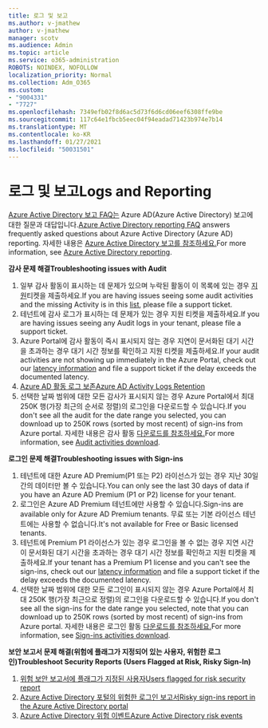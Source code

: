 ```yaml
---
title: 로그 및 보고
ms.author: v-jmathew
author: v-jmathew
manager: scotv
ms.audience: Admin
ms.topic: article
ms.service: o365-administration
ROBOTS: NOINDEX, NOFOLLOW
localization_priority: Normal
ms.collection: Adm_O365
ms.custom:
- "9004331"
- "7727"
ms.openlocfilehash: 7349efb02f8d6ac5d73f6d6cd06eef6308ffe9be
ms.sourcegitcommit: 117c64e1fbcb5eec04f94eadad71423b974e7b14
ms.translationtype: MT
ms.contentlocale: ko-KR
ms.lasthandoff: 01/27/2021
ms.locfileid: "50031501"
---
```

# <a name="logs-and-reporting"></a><span data-ttu-id="b6ef8-102">로그 및 보고</span><span class="sxs-lookup"><span data-stu-id="b6ef8-102">Logs and Reporting</span></span>

<span data-ttu-id="b6ef8-103">[Azure Active Directory 보고 FAQ는](https://docs.microsoft.com/azure/active-directory/active-directory-reporting-faq) Azure AD(Azure Active Directory) 보고에 대한 질문과 대답입니다.</span><span class="sxs-lookup"><span data-stu-id="b6ef8-103">[Azure Active Directory reporting FAQ](https://docs.microsoft.com/azure/active-directory/active-directory-reporting-faq) answers frequently asked questions about Azure Active Directory (Azure AD) reporting.</span></span> <span data-ttu-id="b6ef8-104">자세한 내용은 [Azure Active Directory 보고를 참조하세요.](https://docs.microsoft.com/azure/active-directory/reports-monitoring/overview-reports)</span><span class="sxs-lookup"><span data-stu-id="b6ef8-104">For more information, see [Azure Active Directory reporting](https://docs.microsoft.com/azure/active-directory/reports-monitoring/overview-reports).</span></span>

<span data-ttu-id="b6ef8-105">**감사 문제 해결**</span><span class="sxs-lookup"><span data-stu-id="b6ef8-105">**Troubleshooting issues with Audit**</span></span>

1. <span data-ttu-id="b6ef8-106">일부 감사 활동이 표시하는 데 문제가 있으며 누락된 활동이 이 목록에 있는 경우 [지원](https://docs.microsoft.com/azure/active-directory/reports-monitoring/reference-audit-activities)티켓을 제출하세요.</span><span class="sxs-lookup"><span data-stu-id="b6ef8-106">If you are having issues seeing some audit activities and the missing Activity is in this [list](https://docs.microsoft.com/azure/active-directory/reports-monitoring/reference-audit-activities), please file a support ticket.</span></span>
2. <span data-ttu-id="b6ef8-107">테넌트에 감사 로그가 표시하는 데 문제가 있는 경우 지원 티켓을 제출하세요.</span><span class="sxs-lookup"><span data-stu-id="b6ef8-107">If you are having issues seeing any Audit logs in your tenant, please file a support ticket.</span></span>
3. <span data-ttu-id="b6ef8-108">Azure Portal에 감사 활동이 즉시 표시되지 않는 [](https://docs.microsoft.com/azure/active-directory/reports-monitoring/reference-reports-latencies) 경우 지연이 문서화된 대기 시간을 초과하는 경우 대기 시간 정보를 확인하고 지원 티켓을 제출하세요.</span><span class="sxs-lookup"><span data-stu-id="b6ef8-108">If your audit activities are not showing up immediately in the Azure Portal, check out our [latency information](https://docs.microsoft.com/azure/active-directory/reports-monitoring/reference-reports-latencies) and file a support ticket if the delay exceeds the documented latency.</span></span>
4. [<span data-ttu-id="b6ef8-109">Azure AD 활동 로그 보존</span><span class="sxs-lookup"><span data-stu-id="b6ef8-109">Azure AD Activity Logs Retention</span></span>](https://docs.microsoft.com/azure/active-directory/reports-monitoring/reference-reports-data-retention)
5. <span data-ttu-id="b6ef8-110">선택한 날짜 범위에 대한 모든 감사가 표시되지 않는 경우 Azure Portal에서 최대 250K 행(가장 최근의 순서로 정렬)의 로그인을 다운로드할 수 있습니다.</span><span class="sxs-lookup"><span data-stu-id="b6ef8-110">If you don't see all the audit for the date range you selected, you can download up to 250K rows (sorted by most recent) of sign-ins from Azure portal.</span></span> <span data-ttu-id="b6ef8-111">자세한 내용은 감사 활동 [다운로드를 참조하세요.](https://docs.microsoft.com/azure/active-directory/reports-monitoring/quickstart-download-audit-report)</span><span class="sxs-lookup"><span data-stu-id="b6ef8-111">For more information, see [Audit activities download](https://docs.microsoft.com/azure/active-directory/reports-monitoring/quickstart-download-audit-report).</span></span>

<span data-ttu-id="b6ef8-112">**로그인 문제 해결**</span><span class="sxs-lookup"><span data-stu-id="b6ef8-112">**Troubleshooting issues with Sign-ins**</span></span>

1. <span data-ttu-id="b6ef8-113">테넌트에 대한 Azure AD Premium(P1 또는 P2) 라이선스가 있는 경우 지난 30일간의 데이터만 볼 수 있습니다.</span><span class="sxs-lookup"><span data-stu-id="b6ef8-113">You can only see the last 30 days of data if you have an Azure AD Premium (P1 or P2) license for your tenant.</span></span>
2. <span data-ttu-id="b6ef8-114">로그인은 Azure AD Premium 테넌트에만 사용할 수 있습니다.</span><span class="sxs-lookup"><span data-stu-id="b6ef8-114">Sign-ins are available only for Azure AD Premium tenants.</span></span> <span data-ttu-id="b6ef8-115">무료 또는 기본 라이선스 테넌트에는 사용할 수 없습니다.</span><span class="sxs-lookup"><span data-stu-id="b6ef8-115">It's not available for Free or Basic licensed tenants.</span></span>
3. <span data-ttu-id="b6ef8-116">테넌트에 Premium P1 라이선스가 있는 경우 로그인을 볼 수 없는 [](https://docs.microsoft.com/azure/active-directory/reports-monitoring/reference-reports-latencies) 경우 지연 시간이 문서화된 대기 시간을 초과하는 경우 대기 시간 정보를 확인하고 지원 티켓을 제출하세요.</span><span class="sxs-lookup"><span data-stu-id="b6ef8-116">If your tenant has a Premium P1 license and you can't see the sign-ins, check out our [latency information](https://docs.microsoft.com/azure/active-directory/reports-monitoring/reference-reports-latencies) and file a support ticket if the delay exceeds the documented latency.</span></span>
4. <span data-ttu-id="b6ef8-117">선택한 날짜 범위에 대한 모든 로그인이 표시되지 않는 경우 Azure Portal에서 최대 250K 행(가장 최근으로 정렬)의 로그인을 다운로드할 수 있습니다.</span><span class="sxs-lookup"><span data-stu-id="b6ef8-117">If you don't see all the sign-ins for the date range you selected, note that you can download up to 250K rows (sorted by most recent) of sign-ins from Azure portal.</span></span> <span data-ttu-id="b6ef8-118">자세한 내용은 로그인 활동 [다운로드를 참조하세요.](https://docs.microsoft.com/azure/active-directory/reports-monitoring/concept-sign-ins#download-sign-in-activities)</span><span class="sxs-lookup"><span data-stu-id="b6ef8-118">For more information, see [Sign-ins activities download](https://docs.microsoft.com/azure/active-directory/reports-monitoring/concept-sign-ins#download-sign-in-activities).</span></span>

<span data-ttu-id="b6ef8-119">**보안 보고서 문제 해결(위험에 플래그가 지정되어 있는 사용자, 위험한 로그인)**</span><span class="sxs-lookup"><span data-stu-id="b6ef8-119">**Troubleshoot Security Reports (Users Flagged at Risk, Risky Sign-In)**</span></span>

1. [<span data-ttu-id="b6ef8-120">위험 보안 보고서에 플래그가 지정된 사용자</span><span class="sxs-lookup"><span data-stu-id="b6ef8-120">Users flagged for risk security report</span></span>](https://docs.microsoft.com/azure/active-directory/reports-monitoring/concept-user-at-risk)
2. [<span data-ttu-id="b6ef8-121">Azure Active Directory 포털의 위험한 로그인 보고서</span><span class="sxs-lookup"><span data-stu-id="b6ef8-121">Risky sign-ins report in the Azure Active Directory portal</span></span>](https://docs.microsoft.com/azure/active-directory/reports-monitoring/concept-risky-sign-ins)
3. [<span data-ttu-id="b6ef8-122">Azure Active Directory 위험 이벤트</span><span class="sxs-lookup"><span data-stu-id="b6ef8-122">Azure Active Directory risk events</span></span>](https://docs.microsoft.com/azure/active-directory/reports-monitoring/concept-risk-events)
